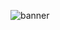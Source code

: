 ![banner](https://media.licdn.com/dms/image/D4D3DAQGokm3mHxGV0w/image-scale_191_1128/0/1695775298322/the_louis_foundation_cover?e=1701450000&amp;v=beta&amp;t=fGRITTwx-PzHfjKt8HiQHZRNNq2QmYax0X011cEQ11Y)
